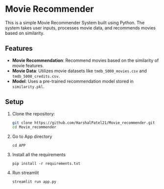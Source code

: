 # Movie Recommender

This is a simple Movie Recommender System built using Python. The system takes user inputs, processes movie data, and recommends movies based on similarity.

## Features

- **Movie Recommendation**: Recommend movies based on the similarity of movie features.
- **Movie Data**: Utilizes movie datasets like `tmdb_5000_movies.csv` and `tmdb_5000_credits.csv`.
- **Model**: Uses a pre-trained recommendation model stored in `similarity.pkl`.

## Setup

1. Clone the repository:
   ```bash
   git clone https://github.com/HarshalPatel21/Movie_recommender.git
   cd Movie_recommender
   ```
2. Go to App directory
   ```
   cd APP
   ```
   
3. Install all the requirements
   ```
   pip install -r requirements.txt
   ```
   
2. Run streamlit
   ```
   streamlit run app.py
   ```

